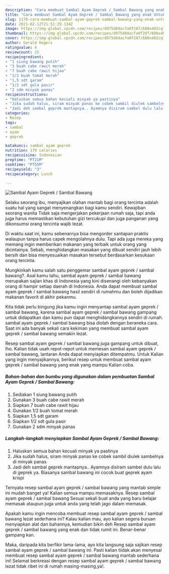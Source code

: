 ```yaml
---
description: "Cara membuat Sambal Ayam Geprek / Sambal Bawang yang enak Untuk Jualan"
title: "Cara membuat Sambal Ayam Geprek / Sambal Bawang yang enak Untuk Jualan"
slug: 1178-cara-membuat-sambal-ayam-geprek-sambal-bawang-yang-enak-untuk-jualan
date: 2021-02-12T21:51:29.134Z
image: https://img-global.cpcdn.com/recipes/d975d84acfa0f28f/680x482cq70/sambal-ayam-geprek-sambal-bawang-foto-resep-utama.jpg
thumbnail: https://img-global.cpcdn.com/recipes/d975d84acfa0f28f/680x482cq70/sambal-ayam-geprek-sambal-bawang-foto-resep-utama.jpg
cover: https://img-global.cpcdn.com/recipes/d975d84acfa0f28f/680x482cq70/sambal-ayam-geprek-sambal-bawang-foto-resep-utama.jpg
author: Gerald Rogers
ratingvalue: 4
reviewcount: 15
recipeingredient:
- "1 siung bawang putih"
- "3 buah cabe rawit merah"
- "7 buah cabe rawit hijau"
- "1/2 buah tomat merah"
- "1,5 sdt garam"
- "1/2 sdt gula pasir"
- "2 sdm minyak panas"
recipeinstructions:
- "Haluskan semua bahan kecuali minyak ya pastinya"
- "Jika sudah halus, siram minyak panas ke cobek sambil diulek sambelnya di minyak panas"
- "Jadi deh sambal geprek mantapnya.. Ayamnya disiram sambel dulu lalu di geprek ya. Biasanya sambal bawang ini cocok buat geprek ayam krispi"
categories:
- Resep
tags:
- sambal
- ayam
- geprek

katakunci: sambal ayam geprek 
nutrition: 179 calories
recipecuisine: Indonesian
preptime: "PT21M"
cooktime: "PT55M"
recipeyield: "3"
recipecategory: Lunch

---
```



![Sambal Ayam Geprek / Sambal Bawang](https://img-global.cpcdn.com/recipes/d975d84acfa0f28f/680x482cq70/sambal-ayam-geprek-sambal-bawang-foto-resep-utama.jpg)

Selaku seorang ibu, menyajikan olahan mantab bagi orang tercinta adalah suatu hal yang sangat menyenangkan bagi kamu sendiri. Kewajiban seorang  wanita Tidak saja mengerjakan pekerjaan rumah saja, tapi anda juga harus memastikan kebutuhan gizi tercukupi dan juga panganan yang dikonsumsi orang tercinta wajib lezat.

Di waktu  saat ini, kamu sebenarnya bisa mengorder santapan praktis walaupun tanpa harus capek mengolahnya dulu. Tapi ada juga mereka yang memang ingin memberikan makanan yang terbaik untuk orang yang dicintainya. Sebab, menghidangkan masakan yang dibuat sendiri jauh lebih bersih dan bisa menyesuaikan masakan tersebut berdasarkan kesukaan orang tercinta. 



Mungkinkah kamu salah satu penggemar sambal ayam geprek / sambal bawang?. Asal kamu tahu, sambal ayam geprek / sambal bawang merupakan sajian khas di Indonesia yang kini disenangi oleh kebanyakan orang di hampir setiap daerah di Indonesia. Anda dapat membuat sambal ayam geprek / sambal bawang hasil sendiri di rumahmu dan boleh dijadikan makanan favorit di akhir pekanmu.

Kita tidak perlu bingung jika kamu ingin menyantap sambal ayam geprek / sambal bawang, karena sambal ayam geprek / sambal bawang gampang untuk didapatkan dan kamu pun dapat menghidangkannya sendiri di rumah. sambal ayam geprek / sambal bawang bisa diolah dengan beraneka cara. Saat ini ada banyak sekali cara kekinian yang membuat sambal ayam geprek / sambal bawang semakin lezat.

Resep sambal ayam geprek / sambal bawang juga gampang untuk dibuat, lho. Kalian tidak usah repot-repot untuk memesan sambal ayam geprek / sambal bawang, lantaran Anda dapat menyiapkan ditempatmu. Untuk Kalian yang ingin menyajikannya, berikut resep untuk membuat sambal ayam geprek / sambal bawang yang enak yang mampu Kalian coba.

<!--inarticleads1-->

##### Bahan-bahan dan bumbu yang digunakan dalam pembuatan Sambal Ayam Geprek / Sambal Bawang:

1. Sediakan 1 siung bawang putih
1. Gunakan 3 buah cabe rawit merah
1. Siapkan 7 buah cabe rawit hijau
1. Gunakan 1/2 buah tomat merah
1. Siapkan 1,5 sdt garam
1. Siapkan 1/2 sdt gula pasir
1. Gunakan 2 sdm minyak panas




<!--inarticleads2-->

##### Langkah-langkah menyiapkan Sambal Ayam Geprek / Sambal Bawang:

1. Haluskan semua bahan kecuali minyak ya pastinya
1. Jika sudah halus, siram minyak panas ke cobek sambil diulek sambelnya di minyak panas
1. Jadi deh sambal geprek mantapnya.. Ayamnya disiram sambel dulu lalu di geprek ya. Biasanya sambal bawang ini cocok buat geprek ayam krispi




Ternyata resep sambal ayam geprek / sambal bawang yang mantab simple ini mudah banget ya! Kalian semua mampu memasaknya. Resep sambal ayam geprek / sambal bawang Sesuai sekali buat anda yang baru belajar memasak ataupun juga untuk anda yang telah jago dalam memasak.

Apakah kamu ingin mencoba membuat resep sambal ayam geprek / sambal bawang lezat sederhana ini? Kalau kalian mau, ayo kalian segera buruan menyiapkan alat dan bahannya, kemudian bikin deh Resep sambal ayam geprek / sambal bawang yang enak dan tidak rumit ini. Benar-benar gampang kan. 

Maka, daripada kita berfikir lama-lama, ayo kita langsung saja sajikan resep sambal ayam geprek / sambal bawang ini. Pasti kalian tiidak akan menyesal membuat resep sambal ayam geprek / sambal bawang mantab sederhana ini! Selamat berkreasi dengan resep sambal ayam geprek / sambal bawang lezat tidak ribet ini di rumah masing-masing,ya!.

